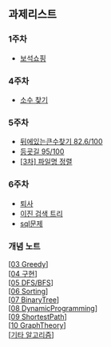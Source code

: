 ## 과제리스트

### 1주차
* [보석쇼핑](https://school.programmers.co.kr/learn/courses/30/lessons/42587)
### 4주차
* [소수 찾기](https://school.programmers.co.kr/learn/courses/30/lessons/42839)
### 5주차
* [뒤에있는큰수찾기 82.6/100](https://school.programmers.co.kr/learn/courses/30/lessons/154539)
* [등굣길 95/100](https://school.programmers.co.kr/learn/courses/30/lessons/42898)
* [[3차] 파일명 정렬](https://school.programmers.co.kr/learn/courses/30/lessons/17686)
### 6주차
* [퇴사](https://www.acmicpc.net/problem/14501)
* [이진 검색 트리](https://www.acmicpc.net/problem/5639)
* [sql문제](https://leetcode.com/problems/product-sales-analysis-iii/?envType=study-plan-v2&envId=top-sql-50)

### 개념 노트
[[03 Greedy](https://www.notion.so/1-03-Greedy-6947c4ad7a5f488ca67f0e559ad3c263?pvs=4)]
<br>
[[04 구현](https://www.notion.so/2-04-2440fe661e5f462cad89a084e3d98a0e)]
<br>
[[05 DFS/BFS](https://www.notion.so/3-DFS-BFS-cdf63733371a4b988b553637cd0b2004)]
<br>
[[06 Sorting](https://www.notion.so/4-b11f8a990a244b10a06f8e22eb85ba2a)]
<br>
[[07 BinaryTree](https://www.notion.so/5-07-Binary-Search-15df5ef838cf46f2afd58cf89476252b)]
<br>
[[08 DynamicProgramming](https://www.notion.so/6-08-Dynamic-Programming-cd3792bbb59f440f866ea545fd4783ad)]
<br>
[[09 ShortestPath](https://www.notion.so/7-09-Shortest-Path-710c387124a040f490113c37a6432162)]
<br>
[[10 GraphTheory](https://www.notion.so/8-10-c38f77e7ae5348b79c0730686a304b40)]
<br>
[[기타 알고리즘](https://www.notion.so/c3f6182aa68043db9b0caaf077868c17)]
<br>